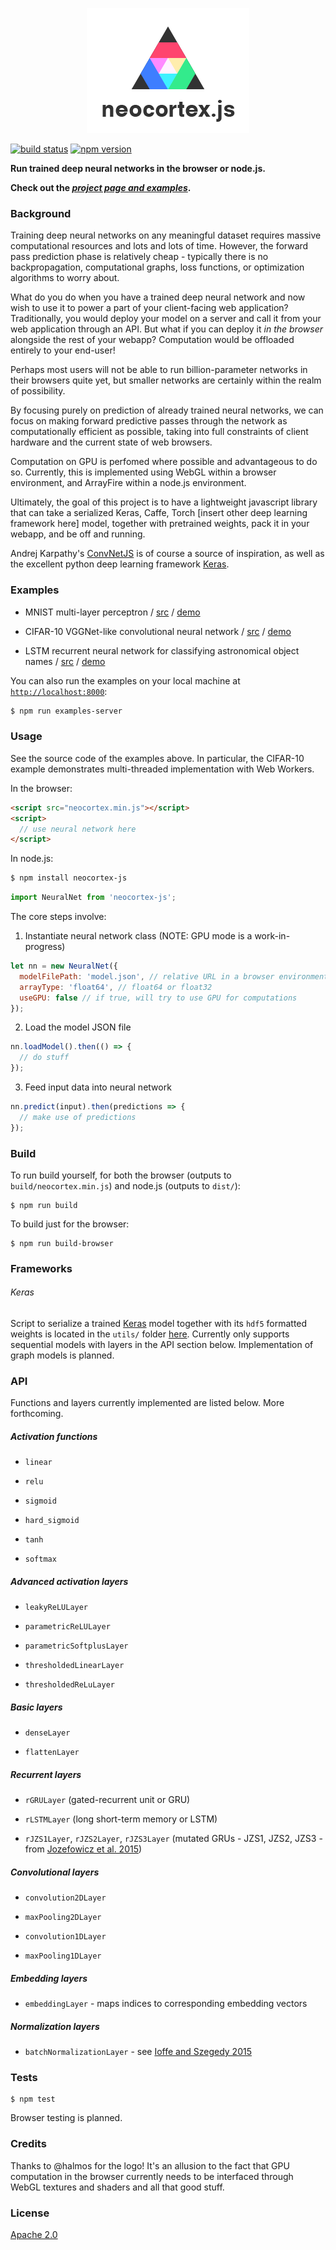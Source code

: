<p align="center">
  <img src="examples/logo.png"/>
</p>

[![build status](https://img.shields.io/travis/scienceai/neocortex/master.svg?style=flat-square)](https://travis-ci.org/scienceai/neocortex)
[![npm version](https://img.shields.io/npm/v/neocortex-js.svg?style=flat-square)](https://www.npmjs.com/package/neocortex-js)

**Run trained deep neural networks in the browser or node.js.**

**Check out the _[project page and examples](https://scienceai.github.io/neocortex)_.**

### Background

Training deep neural networks on any meaningful dataset requires massive computational resources and lots and lots of time. However, the forward pass prediction phase is relatively cheap - typically there is no backpropagation, computational graphs, loss functions, or optimization algorithms to worry about.

What do you do when you have a trained deep neural network and now wish to use it to power a part of your client-facing web application? Traditionally, you would deploy your model on a server and call it from your web application through an API. But what if you can deploy it _in the browser_ alongside the rest of your webapp? Computation would be offloaded entirely to your end-user!

Perhaps most users will not be able to run billion-parameter networks in their browsers quite yet, but smaller networks are certainly within the realm of possibility.

By focusing purely on prediction of already trained neural networks, we can focus on making forward predictive passes through the network as computationally efficient as possible, taking into full constraints of client hardware and the current state of web browsers.

Computation on GPU is perfomed where possible and advantageous to do so. Currently, this is implemented using WebGL within a browser environment, and ArrayFire within a node.js environment.

Ultimately, the goal of this project is to have a lightweight javascript library that can take a serialized Keras, Caffe, Torch [insert other deep learning framework here] model, together with pretrained weights, pack it in your webapp, and be off and running.

Andrej Karpathy's [ConvNetJS](https://github.com/karpathy/convnetjs) is of course a source of inspiration, as well as the excellent python deep learning framework [Keras](https://github.com/fchollet/keras/).

### Examples

- MNIST multi-layer perceptron / [src](https://github.com/scienceai/neocortex/tree/master/examples/mnist_mlp) / [demo](http://scienceai.github.io/neocortex/mnist_mlp)

- CIFAR-10 VGGNet-like convolutional neural network / [src](https://github.com/scienceai/neocortex/tree/master/examples/cifar10_cnn) / [demo](http://scienceai.github.io/neocortex/cifar10_cnn)

- LSTM recurrent neural network for classifying astronomical object names / [src](https://github.com/scienceai/neocortex/tree/master/examples/astro_lstm) / [demo](http://scienceai.github.io/neocortex/astro_lstm)

You can also run the examples on your local machine at [`http://localhost:8000`](http://localhost:8000):

```sh
$ npm run examples-server
```


### Usage

See the source code of the examples above. In particular, the CIFAR-10 example demonstrates multi-threaded implementation with Web Workers.

In the browser:

```html
<script src="neocortex.min.js"></script>
<script>
  // use neural network here
</script>
```

In node.js:

```sh
$ npm install neocortex-js
```

```js
import NeuralNet from 'neocortex-js';
```

The core steps involve:

1. Instantiate neural network class (NOTE: GPU mode is a work-in-progress)

  ```js
  let nn = new NeuralNet({
    modelFilePath: 'model.json', // relative URL in a browser environment
    arrayType: 'float64', // float64 or float32
    useGPU: false // if true, will try to use GPU for computations
  });
  ```

2. Load the model JSON file

  ```js
  nn.loadModel().then(() => {
    // do stuff
  });
  ```

3. Feed input data into neural network

  ```js
  nn.predict(input).then(predictions => {
    // make use of predictions
  });
  ```


### Build

To run build yourself, for both the browser (outputs to `build/neocortex.min.js`) and node.js (outputs to `dist/`):

```
$ npm run build
```

To build just for the browser:

```
$ npm run build-browser
```

### Frameworks

###### Keras

Script to serialize a trained [Keras](http://keras.io/) model together with its `hdf5` formatted weights is located in the `utils/` folder [here](https://github.com/scienceai/neocortex/blob/master/utils/serialize_keras.py). Currently only supports sequential models with layers in the API section below. Implementation of graph models is planned.


### API

Functions and layers currently implemented are listed below. More forthcoming.

##### Activation functions

+ `linear`

+ `relu`

+ `sigmoid`

+ `hard_sigmoid`

+ `tanh`

+ `softmax`

##### Advanced activation layers

+ `leakyReLULayer`

+ `parametricReLULayer`

+ `parametricSoftplusLayer`

+ `thresholdedLinearLayer`

+ `thresholdedReLuLayer`

##### Basic layers

+ `denseLayer`

+ `flattenLayer`

##### Recurrent layers

+ `rGRULayer` (gated-recurrent unit or GRU)

+ `rLSTMLayer` (long short-term memory or LSTM)

+ `rJZS1Layer`, `rJZS2Layer`, `rJZS3Layer` (mutated GRUs - JZS1, JZS2, JZS3 - from [Jozefowicz et al. 2015](http://jmlr.org/proceedings/papers/v37/jozefowicz15.pdf))

##### Convolutional layers

+ `convolution2DLayer`

+ `maxPooling2DLayer`

+ `convolution1DLayer`

+ `maxPooling1DLayer`

##### Embedding layers

+ `embeddingLayer` - maps indices to corresponding embedding vectors

##### Normalization layers

+ `batchNormalizationLayer` - see [Ioffe and Szegedy 2015](http://arxiv.org/abs/1502.03167)


### Tests

```
$ npm test
```

Browser testing is planned.


### Credits

Thanks to @halmos for the logo! It's an allusion to the fact that GPU computation in the browser currently needs to be interfaced through WebGL textures and shaders and all that good stuff.


### License

[Apache 2.0](https://github.com/scienceai/neocortex/blob/master/LICENSE)
